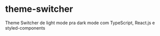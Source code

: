 # theme-switcher
Theme Switcher de light mode pra dark mode com TypeScript, React.js e styled-components
